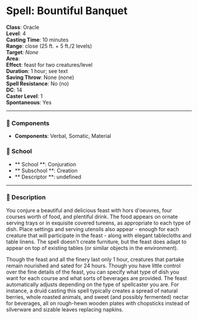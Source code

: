 
# Spell: Bountiful Banquet
**Class**: Oracle  
**Level**: 4  
**Casting Time**: 10 minutes  
**Range**: close (25 ft. + 5 ft./2 levels)  
**Target**: _None_  
**Area**:   
**Effect**: feast for two creatures/level  
**Duration**: 1 hour; see text  
**Saving Throw**: None (none)  
**Spell Resistance**: No (no)  
**DC**: 14  
**Caster Level**: 1  
**Spontaneous**: Yes

---

### 🔮 Components
- **Components**: Verbal, Somatic, Material

### 🏫 School
- ** School **: Conjuration
- ** Subschool **: Creation
- ** Descriptor **: undefined
---

### 📜 Description
You conjure a beautiful and delicious feast with hors d'oeuvres, four courses worth of food, and plentiful drink. The food appears on ornate serving trays or in exquisite covered tureens, as appropriate to each type of dish. Place settings and serving utensils also appear - enough for each creature that will participate in the feast - along with elegant tablecloths and table linens. The spell doesn't create furniture, but the feast does adapt to appear on top of existing tables (or similar objects in the environment).

Though the feast and all the finery last only 1 hour, creatures that partake remain nourished and sated for 24 hours. Though you have little control over the fine details of the feast, you can specify what type of dish you want for each course and what sorts of beverages are provided. The feast automatically adjusts depending on the type of spellcaster you are. For instance, a druid casting this spell typically creates a spread of natural berries, whole roasted animals, and sweet (and possibly fermented) nectar for beverages, all on rough-hewn wooden plates with chopsticks instead of silverware and sizable leaves replacing napkins.
